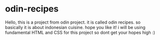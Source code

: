 # odin-recipes
Hello, this is a project from odin project. it is called odin recipes. so basically it is about indonesian cuisine. hope you like it!
i will be using fundamental HTML and CSS for this project so dont get your hopes high :)